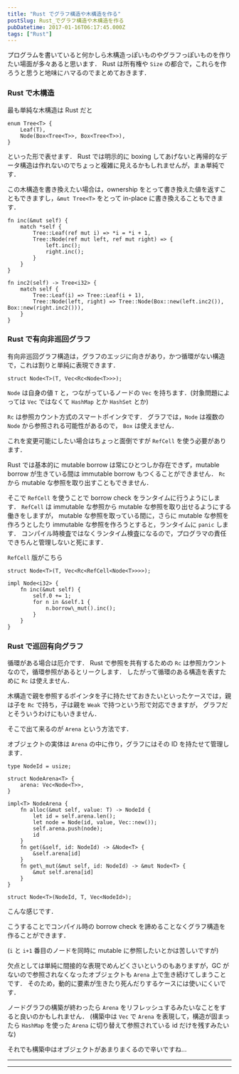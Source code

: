 ```yaml
---
title: "Rust でグラフ構造や木構造を作る"
postSlug: Rust_でグラフ構造や木構造を作る
pubDatetime: 2017-01-16T06:17:45.000Z
tags: ["Rust"]
---
```


プログラムを書いていると何かしら木構造っぽいものやグラフっぽいものを作りたい場面が多々あると思います．
Rust は所有権や `Size` の都合で，これらを作ろうと思うと地味にハマるのでまとめておきます．

### Rust で木構造

最も単純な木構造は Rust だと

```
enum Tree<T> {
    Leaf(T),
    Node(Box<Tree<T>>, Box<Tree<T>>),
}

```

といった形で表せます．
Rust では明示的に boxing してあげないと再帰的なデータ構造は作れないのでちょっと複雑に見えるかもしれませんが，まぁ単純です．

この木構造を書き換えたい場合は，ownership をとって書き換えた値を返すこともできますし，`&mut Tree<T>` をとって in-place に書き換えることもできます．

```
fn inc(&mut self) {
    match *self {
        Tree::Leaf(ref mut i) => *i = *i + 1,
        Tree::Node(ref mut left, ref mut right) => {
            left.inc();
            right.inc();
        }
    }
}

fn inc2(self) -> Tree<i32> {
    match self {
        Tree::Leaf(i) => Tree::Leaf(i + 1),
        Tree::Node(left, right) => Tree::Node(Box::new(left.inc2()), Box::new(right.inc2())),
    }
}

```

### Rust で有向非巡回グラフ

有向非巡回グラフ構造は，グラフのエッジに向きがあり，かつ循環がない構造で，これは割りと単純に表現できます．

```
struct Node<T>(T, Vec<Rc<Node<T>>>);

```

`Node` は自身の値 `T` と，つながっているノードの `Vec` を持ちます．(対象問題によっては `Vec` ではなくて `HashMap` とか `HashSet` とか)

`Rc` は参照カウント方式のスマートポインタです．
グラフでは，`Node` は複数の `Node` から参照される可能性があるので， `Box` は使えません．

これを変更可能にしたい場合はちょっと面倒ですが `RefCell` を使う必要があります．

Rust では基本的に mutable borrow は常にひとつしか存在できず，mutable borrow が生きている間は immutable borrow もつくることができません．
`Rc` から mutable な参照を取り出すこともできません．

そこで `RefCell` を使うことで borrow check をランタイムに行うようにします．
`RefCell` は immutable な参照から mutable な参照を取り出せるようにする働きをしますが，
mutable な参照を取っている間に，さらに mutable な参照を作ろうとしたり immutable な参照を作ろうとすると，ランタイムに `panic` します．
コンパイル時検査ではなくランタイム検査になるので，プログラマの責任できちんと管理しないと死にます．

`RefCell` 版がこちら

```
struct Node<T>(T, Vec<Rc<RefCell<Node<T>>>>);

impl Node<i32> {
    fn inc(&mut self) {
        self.0 += 1;
        for n in &self.1 {
            n.borrow\_mut().inc();
        }
    }
}

```

### Rust で巡回有向グラフ

循環がある場合は厄介です．
Rust で参照を共有するための `Rc` は参照カウントなので，循環参照があるとリークします．
したがって循環のある構造を表すために `Rc` は使えません．

木構造で親を参照するポインタを子に持たせておきたいといったケースでは，親は子を `Rc` で持ち，子は親を `Weak` で持つという形で対応できますが，
グラフだとそういうわけにもいきません．

そこで出て来るのが `Arena` という方法です．

オブジェクトの実体は `Arena` の中に作り，グラフにはその ID を持たせて管理します．

```
type NodeId = usize;

struct NodeArena<T> {
    arena: Vec<Node<T>>,
}

impl<T> NodeArena {
    fn alloc(&mut self, value: T) -> NodeId {
        let id = self.arena.len();
        let node = Node(id, value, Vec::new());
        self.arena.push(node);
        id
    }
    fn get(&self, id: NodeId) -> &Node<T> {
        &self.arena[id]
    }
    fn get\_mut(&mut self, id: NodeId) -> &mut Node<T> {
        &mut self.arena[id]
    }
}

struct Node<T>(NodeId, T, Vec<NodeId>);

```

こんな感じです．

こうすることでコンパイル時の borrow check を諦めることなくグラフ構造を作ることができます．

(`i` と `i+1` 番目のノードを同時に mutable に参照したいとかは苦しいですが)

欠点としては単純に間接的な表現でめんどくさいというのもありますが，GC がないので参照されなくなったオブジェクトも `Arena` 上で生き続けてしまうことです．
そのため，動的に要素が生きたり死んだりするケースには使いにくいです．

ノードグラフの構築が終わったら `Arena` をリフレッシュするみたいなことをすると良いのかもしれません．
(構築中は `Vec` で `Arena` を表現して，構造が固まったら `HashMap` を使った `Arena` に切り替えて参照されている id だけを残すみたいな)

それでも構築中はオブジェクトがあまりまくるので辛いですね...

---

---
